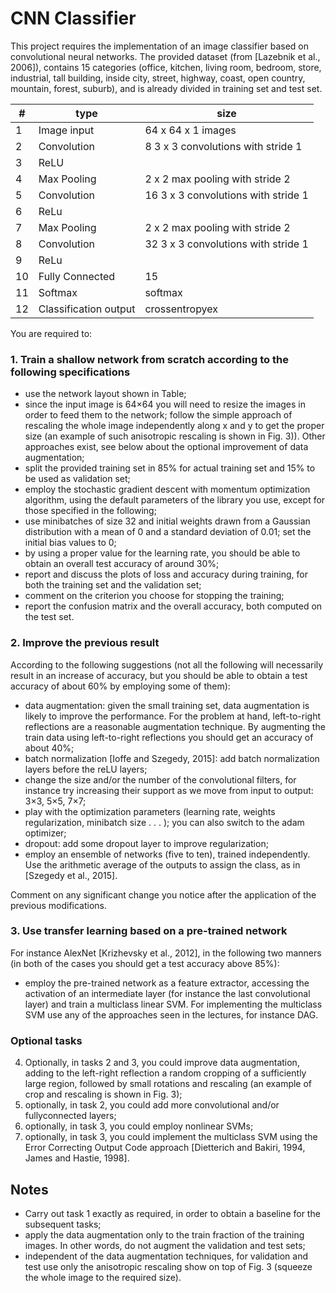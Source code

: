 # CNN Classifier

This project requires the implementation of an image classifier based on convolutional neural networks. The provided dataset (from [Lazebnik et al., 2006]), contains 15 categories (office, kitchen, living room, bedroom, store, industrial, tall building, inside city, street, highway, coast, open country, mountain, forest, suburb), and is already divided in training set and test set.

| # | type | size |
|---|------|------|
| 1 | Image input     |  64 x 64 x 1 images    |
| 2 | Convolution     |  8  3 x 3 convolutions with stride 1    |
| 3 | ReLU     |  |
| 4 | Max Pooling     |  2 x 2 max pooling with stride 2 |
| 5 | Convolution     |  16  3 x 3 convolutions with stride 1    |
| 6 | ReLu     |  |
| 7 | Max Pooling     |  2 x 2 max pooling with stride 2 |
| 8 | Convolution     |  32  3 x 3 convolutions with stride 1    |
| 9 | ReLu     |  |
| 10 | Fully Connected |  15 |
| 11 | Softmax |  softmax |
| 12 | Classification output |  crossentropyex    |

You are required to:

### 1. Train a shallow network from scratch according to the following specifications

+ use the network layout shown in Table;
+ since the input image is 64×64 you will need to resize the images in order to feed them to the network; follow the simple approach of rescaling the whole image independently along x and y to get the proper size (an example of such anisotropic rescaling is shown in Fig. 3)). Other approaches exist, see below about the optional improvement of data augmentation;
+ split the provided training set in 85% for actual training set and 15% to be used as validation set;
+ employ the stochastic gradient descent with momentum optimization algorithm, using the default parameters of the library you use, except for those specified in the following;
+ use minibatches of size 32 and initial weights drawn from a Gaussian distribution with a mean of 0 and a standard deviation of 0.01; set the initial bias values to 0;
+ by using a proper value for the learning rate, you should be able to obtain an overall test accuracy of around 30%;
+ report and discuss the plots of loss and accuracy during training, for both the training set and the validation set;
+ comment on the criterion you choose for stopping the training;
+ report the confusion matrix and the overall accuracy, both computed on the test set.

### 2. Improve the previous result

According to the following suggestions (not all the following will necessarily result in an increase of accuracy, but you should be able to obtain a test accuracy of about 60% by employing some of them):

+ data augmentation: given the small training set, data augmentation is likely to improve the performance. For the problem at hand, left-to-right reflections are a reasonable augmentation technique. By augmenting the train data using left-to-right reflections you should get an accuracy of about 40%;
+ batch normalization [Ioffe and Szegedy, 2015]: add batch normalization layers before the reLU layers;
+ change the size and/or the number of the convolutional filters, for instance try increasing their support as we move from input to output: 3×3, 5×5, 7×7;
+ play with the optimization parameters (learning rate, weights regularization, minibatch size . . . ); you can also switch to the adam optimizer;
+ dropout: add some dropout layer to improve regularization;
+ employ an ensemble of networks (five to ten), trained independently. Use the arithmetic average of the outputs to assign the class, as in [Szegedy et al., 2015].

Comment on any significant change you notice after the application of the previous modifications.

### 3. Use transfer learning based on a pre-trained network 

For instance AlexNet [Krizhevsky et al., 2012], in the following two manners (in both of the cases you should get a test accuracy above 85%):

+ employ the pre-trained network as a feature extractor, accessing the activation of an intermediate layer (for instance the last convolutional layer) and train a multiclass linear SVM. For implementing the multiclass SVM use any of the approaches seen in the lectures, for instance DAG.

### Optional tasks

4. Optionally, in tasks 2 and 3, you could improve data augmentation, adding to the left-right reflection a random cropping of a sufficiently large region, followed by small rotations and rescaling (an example of crop and rescaling is shown in Fig. 3);
5. optionally, in task 2, you could add more convolutional and/or fullyconnected layers;
6. optionally, in task 3, you could employ nonlinear SVMs;
7. optionally, in task 3, you could implement the multiclass SVM using the Error Correcting Output Code approach [Dietterich and Bakiri, 1994, James and Hastie, 1998].

## Notes 

+ Carry out task 1 exactly as required, in order to obtain a baseline for the subsequent tasks;
+ apply the data augmentation only to the train fraction of the training images. In other words, do not augment the validation and test sets;
+ independent of the data augmentation techniques, for validation and test use only the anisotropic rescaling show on top of Fig. 3 (squeeze the whole image to the required size).
